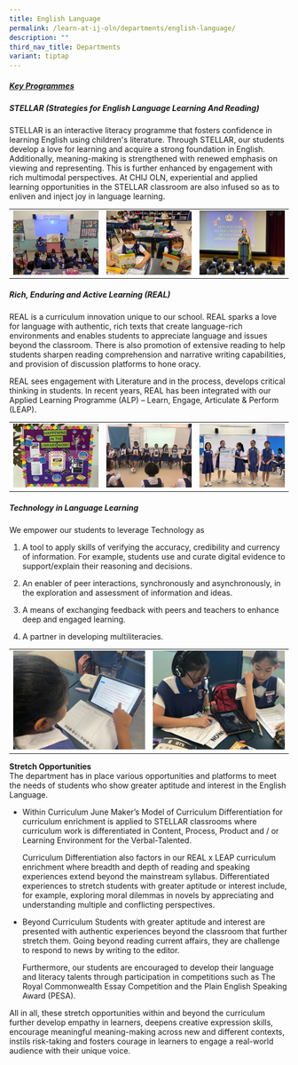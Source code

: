 ```yaml
---
title: English Language
permalink: /learn-at-ij-oln/departments/english-language/
description: ""
third_nav_title: Departments
variant: tiptap
---
```

<h5><u>Key Programmes</u></h5><h5>STELLAR (Strategies for English Language Learning And Reading)</h5><p>STELLAR is an interactive literacy programme that fosters confidence in learning English using children's literature. Through STELLAR, our students develop a love for learning and acquire a strong foundation in English. Additionally, meaning-making is strengthened with renewed emphasis on viewing and representing. This is further enhanced by engagement with rich multimodal perspectives. At CHIJ OLN, experiential and applied learning opportunities in the STELLAR classroom are also infused so as to enliven and inject joy in language learning.</p><table><tbody><tr><td rowspan="1" colspan="1"><div class="isomer-image-wrapper"><img style="width: 100%" height="auto" width="100%" src="/images/Depts/EL/STELLAR_in_action_w.jpg"></div></td><td rowspan="1" colspan="1"><div class="isomer-image-wrapper"><img style="width: 100%" height="auto" width="100%" src="/images/Depts/EL/Reading_as_a_way_of_life_w.jpg"></div></td><td rowspan="1" colspan="1"><div class="isomer-image-wrapper"><img style="width: 100%" height="auto" width="100%" src="/images/Depts/EL/The_Queen_s_Challenge_w.jpg"></div></td></tr></tbody></table><h5>Rich, Enduring and Active Learning (REAL)</h5><p>REAL is a curriculum innovation unique to our school. REAL sparks a love for language with authentic, rich texts that create language-rich environments and enables students to appreciate language and issues beyond the classroom. There is also promotion of extensive reading to help students sharpen reading comprehension and narrative writing capabilities, and provision of discussion platforms to hone oracy.</p><p>REAL sees engagement with Literature and in the process, develops critical thinking in students. In recent years, REAL has been integrated with our Applied Learning Programme (ALP) – Learn, Engage, Articulate &amp; Perform (LEAP).</p><table><tbody><tr><td rowspan="1" colspan="1"><div class="isomer-image-wrapper"><img style="width: 100%" height="auto" width="100%" src="/images/Depts/EL/Library_Programme_in_line_with_REAL_w.jpg"></div></td><td rowspan="1" colspan="1"><div class="isomer-image-wrapper"><img style="width: 100%" height="auto" width="100%" src="/images/Depts/EL/Hotseating_with_Narnia_w.jpg"></div></td><td rowspan="1" colspan="1"><div class="isomer-image-wrapper"><img style="width: 100%" height="auto" width="100%" src="/images/Depts/EL/REAL_Presentations_w.jpg"></div></td></tr></tbody></table><h5>Technology in Language Learning</h5><p>We empower our students to leverage Technology as</p><ol data-tight="true" class="tight"><li><p>A tool to apply skills of verifying the accuracy, credibility and currency of information. For example, students use and curate digital evidence to support/explain their reasoning and decisions.</p></li><li><p>An enabler of peer interactions, synchronously and asynchronously, in the exploration and assessment of information and ideas.</p></li><li><p>A means of exchanging feedback with peers and teachers to enhance deep and engaged learning.</p></li><li><p>A partner in developing multiliteracies.</p></li></ol><table><tbody><tr><td rowspan="1" colspan="1"><div class="isomer-image-wrapper"><img style="width: 100%" height="auto" width="100%" src="/images/Depts/EL/Nearpod_w.jpg"></div></td><td rowspan="1" colspan="1"><div class="isomer-image-wrapper"><img style="width: 100%" height="auto" width="100%" src="/images/Depts/EL/Peer_Feedback_with_Tech_w.jpg"></div></td></tr></tbody></table><p><strong>Stretch Opportunities</strong><br>The department has in place various opportunities and platforms to meet the needs of students who show greater aptitude and interest in the English Language.</p><ul><li><p>Within Curriculum June Maker’s Model of Curriculum Differentiation for curriculum enrichment is applied to STELLAR classrooms where curriculum work is differentiated in Content, Process, Product and / or Learning Environment for the Verbal-Talented.</p><p>Curriculum Differentiation also factors in our REAL x LEAP curriculum enrichment where breadth and depth of reading and speaking experiences extend beyond the mainstream syllabus. Differentiated experiences to stretch students with greater aptitude or interest include, for example, exploring moral dilemmas in novels by appreciating and understanding multiple and conflicting perspectives.</p></li><li><p>Beyond Curriculum Students with greater aptitude and interest are presented with authentic experiences beyond the classroom that further stretch them. Going beyond reading current affairs, they are challenge to respond to news by writing to the editor.</p><p>Furthermore, our students are encouraged to develop their language and literacy talents through participation in competitions such as The Royal Commonwealth Essay Competition and the Plain English Speaking Award (PESA).</p></li></ul><p>All in all, these stretch opportunities within and beyond the curriculum further develop empathy in learners, deepens creative expression skills, encourage meaningful meaning-making across new and different contexts, instils risk-taking and fosters courage in learners to engage a real-world audience with their unique voice.</p>